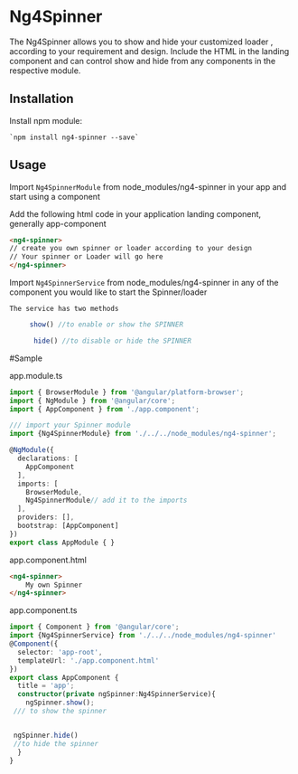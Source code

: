 # Ng4Spinner

The Ng4Spinner allows you to show and hide your customized loader ,  according to your requirement and design.
Include the HTML in the landing component and can control show and hide from any  components in the respective module.


## Installation

Install npm module:
    
    `npm install ng4-spinner --save` 

## Usage

Import `Ng4SpinnerModule` from  node_modules/ng4-spinner in your app and start using a component

Add the following html code in your application landing component, generally app-component 

```html
<ng4-spinner>
// create you own spinner or loader according to your design
// Your spinner or Loader will go here
</ng4-spinner>
```

Import `Ng4SpinnerService` from  node_modules/ng4-spinner  in any of the component you would like to start the Spinner/loader

    The service has two methods 

```typescript
     show() //to enable or show the SPINNER
```
```typescript
      hide() //to disable or hide the SPINNER
```



#Sample



app.module.ts

```typescript
import { BrowserModule } from '@angular/platform-browser';
import { NgModule } from '@angular/core';
import { AppComponent } from './app.component';

/// import your Spinner module
import {Ng4SpinnerModule} from './../../node_modules/ng4-spinner';

@NgModule({
  declarations: [
    AppComponent
  ],
  imports: [
    BrowserModule,
    Ng4SpinnerModule// add it to the imports
  ],
  providers: [],
  bootstrap: [AppComponent]
})
export class AppModule { }
```
app.component.html

```html
<ng4-spinner>
    My own Spinner
</ng4-spinner>
```

app.component.ts

```typescript
import { Component } from '@angular/core';
import {Ng4SpinnerService} from './../../node_modules/ng4-spinner'
@Component({
  selector: 'app-root',
  templateUrl: './app.component.html'
})
export class AppComponent {
  title = 'app';
  constructor(private ngSpinner:Ng4SpinnerService){
    ngSpinner.show();
 /// to show the spinner


 ngSpinner.hide()
 //to hide the spinner
  }
}
```
